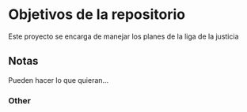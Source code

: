 # Objetivos de la repositorio

Este proyecto se encarga de manejar los planes de la liga de la justicia


## Notas
Pueden hacer lo que quieran...

### Other
